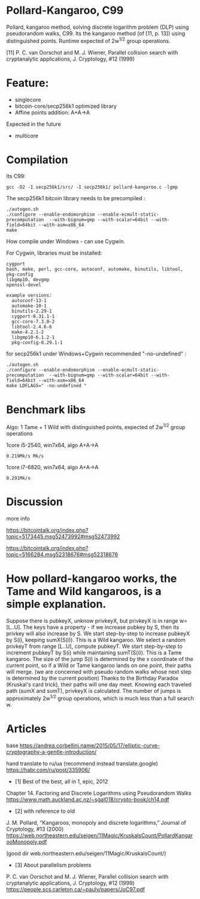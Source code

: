 # Pollard-Kangaroo, C99

Pollard, kangaroo method, solving discrete logarithm problem (DLP) using pseudorandom walks, C99.
Its the kangaroo method (of [11, p. 13]) using distinguished points.
Runtime expected of 2w<sup>1/2</sup> group operations.

[11] P. C. van Oorschot and M. J. Wiener, Parallel collision search with cryptanalytic applications, J. Cryptology, #12 (1999)

# Feature:

 - singlecore
 - bitcoin-core/secp256k1 optimized library
 - Affine points addition: A+A->A

Expected in the future
 - multicore

# Compilation

Its C99: 
```
gcc -O2 -I secp256k1/src/ -I secp256k1/ pollard-kangaroo.c -lgmp
```
The secp256k1 bitcoin library needs to be precompiled : 
```
./autogen.sh
./configure --enable-endomorphism --enable-ecmult-static-precomputation  --with-bignum=gmp --with-scalar=64bit --with-field=64bit --with-asm=x86_64 
make
```

How compile under Windows - can use Cygwin.

For Cygwin, libraries must be installed:
```
cygport
bash, make, perl, gcc-core, autoconf, automake, binutils, libtool, pkg-config
libgmp10, devgmp
openssl-devel

example versions:
  autoconf-13-1
  automake-10-1
  binutils-2.29-1
  cygport-0.31.1-1
  gcc-core-7.3.0-2
  libtool-2.4.6-6
  make-4.2.1-2
  libgmp10-6.1.2-1
  pkg-config-0.29.1-1
 ```

for secp256k1 under Windows+Cygwin recommended "-no-undefined" : 
```
./autogen.sh
./configure --enable-endomorphism --enable-ecmult-static-precomputation  --with-bignum=gmp --with-scalar=64bit --with-field=64bit --with-asm=x86_64 
make LDFLAGS=" -no-undefined "
```

# Benchmark libs
Algo: 1 Tame + 1 Wild with distinguished points,  expected of 2w<sup>1/2</sup> group operations

1core i5-2540, win7x64, algo A+A->A
```
0.219Mk/s Mk/s
```

1core i7-6820, win7x64, algo A+A->A
```
0.291Mk/s
```

# Discussion
more info

https://bitcointalk.org/index.php?topic=5173445.msg52473992#msg52473992

https://bitcointalk.org/index.php?topic=5166284.msg52318676#msg52318676

# How pollard-kangaroo works, the Tame and Wild kangaroos, is a simple explanation.

Suppose there is pubkeyX, unknow privkeyX, but privkeyX is in range w=[L..U]. 
The keys have a property - if we increase pubkey by S, then its privkey will also increase by S. 
We start step-by-step to increase pubkeyX by S(i), keeping sumX(S(i)). This is a Wild kangaroo. 
We select a random privkeyT from range [L..U], compute pubkeyT. 
We start step-by-step to increment pubkeyT by S(i) while maintaining sumT(S(i)). This is a Tame kangaroo. 
The size of the jump S(i) is determined by the x coordinate of the current point, so if a Wild or Tame kangaroo lands on one point, their paths will merge. 
(we are concerned with pseudo random walks whose next step is determined by the current position) 
Thanks to the Birthday Paradox (Kruskal's card trick), their paths will one day meet. 
Knowing each traveled path (sumX and sumT), privkeyX is calculated. 
The number of jumps is approximately 2w<sup>1/2</sup> group operations, which is much less than a full search w. 

# Articles

base
https://andrea.corbellini.name/2015/05/17/elliptic-curve-cryptography-a-gentle-introduction/

hand translate to ru/ua (recommend instead translate.google)
https://habr.com/ru/post/335906/


- [1] Best of the best, all in 1, epic,  2012

Chapter 14. Factoring and Discrete Logarithms using Pseudorandom Walks 
https://www.math.auckland.ac.nz/~sgal018/crypto-book/ch14.pdf

- [2] with reference to old

J. M. Pollard, “Kangaroos, monopoly and discrete logarithms,” Journal of Cryptology, #13 (2000) 
https://web.northeastern.edu/seigen/11Magic/KruskalsCount/PollardKangarooMonopoly.pdf

(good dir web.northeastern.edu/seigen/11Magic/KruskalsCount/)

- [3] About parallelism problems

P. C. van Oorschot and M. J. Wiener, Parallel collision search with cryptanalytic applications, J. Cryptology, #12 (1999) 
https://people.scs.carleton.ca/~paulv/papers/JoC97.pdf

